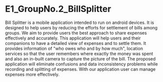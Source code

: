 # E1_GroupNo.2_BillSplitter
Bill Splitter is a mobile application intended to run on android devices. It is designed to help users by reducing the efforts for settlement of bills among  groups. We aim to provide users the best approach to share expenses effectively and accurately. This application will help users and their companions to have a detailed view of expenses and to settle them. It provides information of "who owes who and by how much", location services so that the user remembers where exactly the money was spent and also an in-built camera to capture the picture of the bill. The proposed application will eliminate confusions and data inconsistency problems while recording and splitting of expenses. With our application user can manage expenses more effectively.
